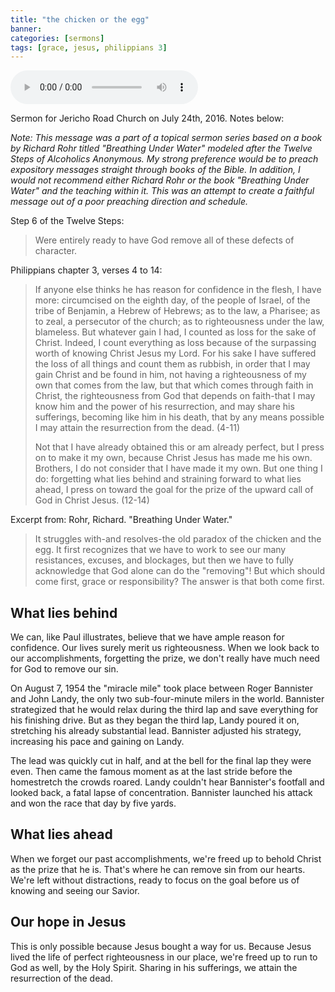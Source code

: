 ```yaml
---
title: "the chicken or the egg"
banner:
categories: [sermons]
tags: [grace, jesus, philippians 3]
---
```


<audio controls src="/assets/posts/sermons/2016-07-24-the-chicken-or-the-egg.mp3"></audio>

Sermon for Jericho Road Church on July 24th, 2016. Notes below:

_Note: This message was a part of a topical sermon series based on a book by Richard Rohr titled "Breathing Under Water" modeled after the Twelve Steps of Alcoholics Anonymous. My strong preference would be to preach expository messages straight through books of the Bible. In addition, I would not recommend either Richard Rohr or the book "Breathing Under Water" and the teaching within it. This was an attempt to create a faithful message out of a poor preaching direction and schedule._

Step 6 of the Twelve Steps:

> Were entirely ready to have God remove all of these defects of character.

Philippians chapter 3, verses 4 to 14:

> If anyone else thinks he has reason for confidence in the flesh, I have more: circumcised on the eighth day, of the people of Israel, of the tribe of Benjamin, a Hebrew of Hebrews; as to the law, a Pharisee; as to zeal, a persecutor of the church; as to righteousness under the law, blameless. But whatever gain I had, I counted as loss for the sake of Christ. Indeed, I count everything as loss because of the surpassing worth of knowing Christ Jesus my Lord. For his sake I have suffered the loss of all things and count them as rubbish, in order that I may gain Christ and be found in him, not having a righteousness of my own that comes from the law, but that which comes through faith in Christ, the righteousness from God that depends on faith-that I may know him and the power of his resurrection, and may share his sufferings, becoming like him in his death, that by any means possible I may attain the resurrection from the dead. (4-11)
>
> Not that I have already obtained this or am already perfect, but I press on to make it my own, because Christ Jesus has made me his own. Brothers, I do not consider that I have made it my own. But one thing I do: forgetting what lies behind and straining forward to what lies ahead, I press on toward the goal for the prize of the upward call of God in Christ Jesus. (12-14)

Excerpt from: Rohr, Richard. "Breathing Under Water."

> It struggles with-and resolves-the old paradox of the chicken and the egg. It first recognizes that we have to work to see our many resistances, excuses, and blockages, but then we have to fully acknowledge that God alone can do the "removing"! But which should come first, grace or responsibility? The answer is that both come first.

## What lies behind

We can, like Paul illustrates, believe that we have ample reason for confidence. Our lives surely merit us righteousness. When we look back to our accomplishments, forgetting the prize, we don't really have much need for God to remove our sin.

On August 7, 1954 the "miracle mile" took place between Roger Bannister and John Landy, the only two sub-four-minute milers in the world. Bannister strategized that he would relax during the third lap and save everything for his finishing drive. But as they began the third lap, Landy poured it on, stretching his already substantial lead. Bannister adjusted his strategy, increasing his pace and gaining on Landy.

The lead was quickly cut in half, and at the bell for the final lap they were even. Then came the famous moment as at the last stride before the homestretch the crowds roared. Landy couldn't hear Bannister's footfall and looked back, a fatal lapse of concentration. Bannister launched his attack and won the race that day by five yards.

## What lies ahead

When we forget our past accomplishments, we're freed up to behold Christ as the prize that he is. That's where he can remove sin from our hearts. We're left without distractions, ready to focus on the goal before us of knowing and seeing our Savior.

## Our hope in Jesus

This is only possible because Jesus bought a way for us. Because Jesus lived the life of perfect righteousness in our place, we're freed up to run to God as well, by the Holy Spirit. Sharing in his sufferings, we attain the resurrection of the dead.
